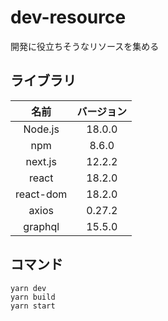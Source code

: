 # dev-resource

開発に役立ちそうなリソースを集める

## ライブラリ

|   名前    | バージョン |
| :-------: | :--------: |
|  Node.js  |   18.0.0   |
|    npm    |   8.6.0    |
|  next.js  |   12.2.2   |
|   react   |   18.2.0   |
| react-dom |   18.2.0   |
|   axios   |   0.27.2   |
|  graphql  |   15.5.0   |

## コマンド

```shell
yarn dev
yarn build
yarn start
```
